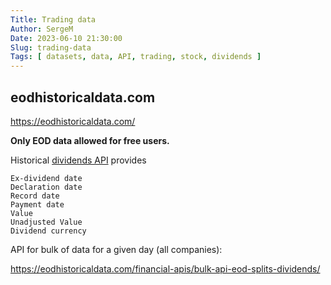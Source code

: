 ```yaml
---
Title: Trading data
Author: SergeM
Date: 2023-06-10 21:30:00
Slug: trading-data
Tags: [ datasets, data, API, trading, stock, dividends ]
---
```


## eodhistoricaldata.com
https://eodhistoricaldata.com/

**Only EOD data allowed for free users.** 

Historical [dividends API](https://eodhistoricaldata.com/financial-apis/api-splits-dividends/) provides

    Ex-dividend date
    Declaration date
    Record date
    Payment date
    Value
    Unadjusted Value
    Dividend currency

API for bulk of data for a given day (all companies):

https://eodhistoricaldata.com/financial-apis/bulk-api-eod-splits-dividends/
